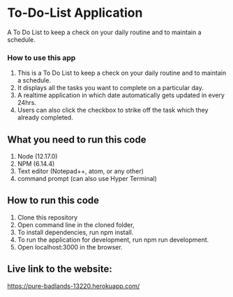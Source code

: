 # To-Do-List Application
A To Do List to keep a check on your daily routine and to maintain a schedule.

### How to use this app
1. This is a To Do List to keep a check on your daily routine and to maintain a schedule.
2. It displays all the tasks you want to complete on a particular day.
3. A realtime application in which date automatically gets updated in every 24hrs.
3. Users can also click the checkbox to strike off the task which they already completed.


## What you need to run this code
1. Node (12.17.0)
2. NPM (6.14.4)
3. Text editor (Notepad++, atom, or any other)
4. command prompt (can also use Hyper Terminal)

## How to run this code
1. Clone this repository
2. Open command line in the cloned folder,
3. To install dependencies, run npm install.
4. To run the application for development, run npm run development.
5. Open localhost:3000 in the browser.

## Live link to the website:
https://pure-badlands-13220.herokuapp.com/

